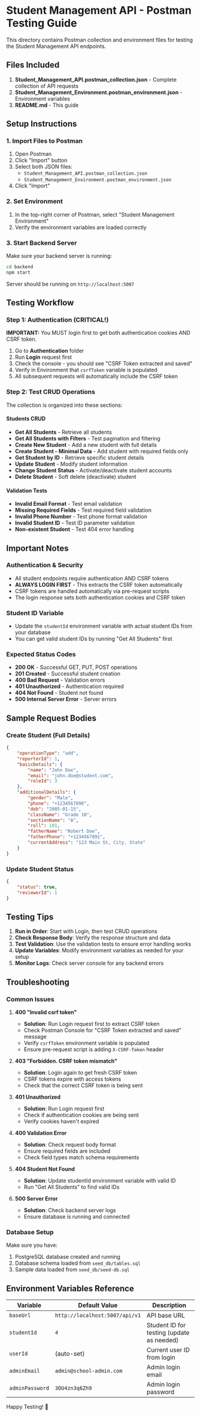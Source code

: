 # Student Management API - Postman Testing Guide

This directory contains Postman collection and environment files for testing the Student Management API endpoints.

## Files Included

1. **Student_Management_API.postman_collection.json** - Complete collection of API requests
2. **Student_Management_Environment.postman_environment.json** - Environment variables
3. **README.md** - This guide

## Setup Instructions

### 1. Import Files to Postman

1. Open Postman
2. Click "Import" button
3. Select both JSON files:
   - `Student_Management_API.postman_collection.json`
   - `Student_Management_Environment.postman_environment.json`
4. Click "Import"

### 2. Set Environment

1. In the top-right corner of Postman, select "Student Management Environment"
2. Verify the environment variables are loaded correctly

### 3. Start Backend Server

Make sure your backend server is running:
```bash
cd backend
npm start
```

Server should be running on `http://localhost:5007`

## Testing Workflow

### Step 1: Authentication (CRITICAL!)
**IMPORTANT:** You MUST login first to get both authentication cookies AND CSRF token.

1. Go to **Authentication** folder
2. Run **Login** request first
3. Check the console - you should see "CSRF Token extracted and saved"
4. Verify in Environment that `csrfToken` variable is populated
5. All subsequent requests will automatically include the CSRF token

### Step 2: Test CRUD Operations

The collection is organized into these sections:

#### **Students CRUD**
- **Get All Students** - Retrieve all students
- **Get All Students with Filters** - Test pagination and filtering
- **Create New Student** - Add a new student with full details
- **Create Student - Minimal Data** - Add student with required fields only
- **Get Student by ID** - Retrieve specific student details
- **Update Student** - Modify student information
- **Change Student Status** - Activate/deactivate student accounts
- **Delete Student** - Soft delete (deactivate) student

#### **Validation Tests**
- **Invalid Email Format** - Test email validation
- **Missing Required Fields** - Test required field validation
- **Invalid Phone Number** - Test phone format validation
- **Invalid Student ID** - Test ID parameter validation
- **Non-existent Student** - Test 404 error handling

## Important Notes

### Authentication & Security
- All student endpoints require authentication AND CSRF tokens
- **ALWAYS LOGIN FIRST** - This extracts the CSRF token automatically
- CSRF tokens are handled automatically via pre-request scripts
- The login response sets both authentication cookies and CSRF token

### Student ID Variable
- Update the `studentId` environment variable with actual student IDs from your database
- You can get valid student IDs by running "Get All Students" first

### Expected Status Codes
- **200 OK** - Successful GET, PUT, POST operations
- **201 Created** - Successful student creation
- **400 Bad Request** - Validation errors
- **401 Unauthorized** - Authentication required
- **404 Not Found** - Student not found
- **500 Internal Server Error** - Server errors

## Sample Request Bodies

### Create Student (Full Details)
```json
{
    "operationType": "add",
    "reporterId": 1,
    "basicDetails": {
        "name": "John Doe",
        "email": "john.doe@student.com",
        "roleId": 3
    },
    "additionalDetails": {
        "gender": "Male",
        "phone": "+1234567890",
        "dob": "2005-01-15",
        "className": "Grade 10",
        "sectionName": "A",
        "roll": 101,
        "fatherName": "Robert Doe",
        "fatherPhone": "+1234567891",
        "currentAddress": "123 Main St, City, State"
    }
}
```

### Update Student Status
```json
{
    "status": true,
    "reviewerId": 1
}
```

## Testing Tips

1. **Run in Order**: Start with Login, then test CRUD operations
2. **Check Response Body**: Verify the response structure and data
3. **Test Validation**: Use the validation tests to ensure error handling works
4. **Update Variables**: Modify environment variables as needed for your setup
5. **Monitor Logs**: Check server console for any backend errors

## Troubleshooting

### Common Issues

1. **400 "Invalid csrf token"** 
   - **Solution**: Run Login request first to extract CSRF token
   - Check Postman Console for "CSRF Token extracted and saved" message
   - Verify `csrfToken` environment variable is populated
   - Ensure pre-request script is adding `X-CSRF-Token` header

2. **403 "Forbidden. CSRF token mismatch"**
   - **Solution**: Login again to get fresh CSRF token
   - CSRF tokens expire with access tokens
   - Check that the correct CSRF token is being sent

3. **401 Unauthorized**
   - **Solution**: Run Login request first
   - Check if authentication cookies are being sent
   - Verify cookies haven't expired

4. **400 Validation Error**
   - **Solution**: Check request body format
   - Ensure required fields are included
   - Check field types match schema requirements

5. **404 Student Not Found**
   - **Solution**: Update studentId environment variable with valid ID
   - Run "Get All Students" to find valid IDs

6. **500 Server Error**
   - **Solution**: Check backend server logs
   - Ensure database is running and connected

### Database Setup
Make sure you have:
1. PostgreSQL database created and running
2. Database schema loaded from `seed_db/tables.sql`
3. Sample data loaded from `seed_db/seed-db.sql`

## Environment Variables Reference

| Variable | Default Value | Description |
|----------|---------------|-------------|
| `baseUrl` | `http://localhost:5007/api/v1` | API base URL |
| `studentId` | `4` | Student ID for testing (update as needed) |
| `userId` | (auto-set) | Current user ID from login |
| `adminEmail` | `admin@school-admin.com` | Admin login email |
| `adminPassword` | `3OU4zn3q6Zh9` | Admin login password |

Happy Testing! 🚀